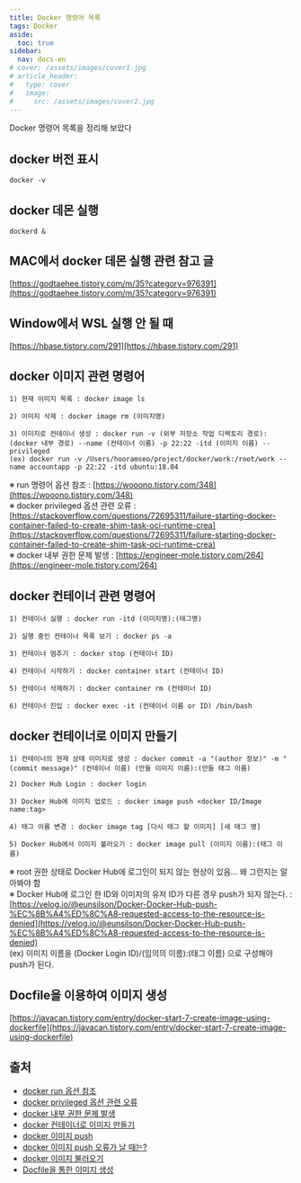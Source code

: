 ```yaml
---
title: Docker 명령어 목록
tags: Docker
aside:
  toc: true
sidebar:
  nav: docs-en
# cover: /assets/images/cover1.jpg
# article_header:
#   type: cover
#   image:
#     src: /assets/images/cover2.jpg
---
```


Docker 명령어 목록을 정리해 보았다

<!-- more -->

## docker 버전 표시
```
docker -v
```

## docker 데몬 실행
```
dockerd &
```

## MAC에서 docker 데몬 실행 관련 참고 글
[https://godtaehee.tistory.com/m/35?category=976391](https://godtaehee.tistory.com/m/35?category=976391)

## Window에서 WSL 실행 안 될 때
[https://hbase.tistory.com/291](https://hbase.tistory.com/291)

## docker 이미지 관련 명령어
```
1) 현재 이미지 목록 : docker image ls

2) 이미지 삭제 : docker image rm (이미지명)

3) 이미지로 컨테이너 생성 : docker run -v (외부 저장소 작업 디렉토리 경로):(docker 내부 경로) --name (컨테이너 이름) -p 22:22 -itd (이미지 이름) --privileged
(ex) docker run -v /Users/hooramseo/project/docker/work:/root/work --name accountapp -p 22:22 -itd ubuntu:18.04
```
※ run 명령어 옵션 참조 : [https://wooono.tistory.com/348](https://wooono.tistory.com/348)  
※ docker privileged 옵션 관련 오류 : [https://stackoverflow.com/questions/72695311/failure-starting-docker-container-failed-to-create-shim-task-oci-runtime-crea](https://stackoverflow.com/questions/72695311/failure-starting-docker-container-failed-to-create-shim-task-oci-runtime-crea)  
※ docker 내부 권한 문제 발생 : [https://engineer-mole.tistory.com/264](https://engineer-mole.tistory.com/264)  

## docker 컨테이너 관련 명령어
```
1) 컨테이너 실행 : docker run -itd (이미지명):(태그명)

2) 실행 중인 컨테이너 목록 보기 : docker ps -a

3) 컨테이너 멈추기 : docker stop (컨테이너 ID)

4) 컨테이너 시작하기 : docker container start (컨테이너 ID)

5) 컨테이너 삭제하기 : docker container rm (컨테이너 ID)

6) 컨테이너 진입 : docker exec -it (컨테이너 이름 or ID) /bin/bash
```

## docker 컨테이너로 이미지 만들기
```
1) 컨테이너의 현재 상태 이미지로 생성 : docker commit -a "(author 정보)" -m "(commit message)" (컨테이너 이름) (만들 이미지 이름):(만들 태그 이름)

2) Docker Hub Login : docker login

3) Docker Hub에 이미지 업로드 : docker image push <docker ID/Image name:tag>

4) 태그 이름 변경 : docker image tag [다시 태그 할 이미지] [새 태그 명]

5) Docker Hub에서 이미지 불러오기 : docker image pull (이미지 이름):(태그 이름)
```

※ root 권한 상태로 Docker Hub에 로그인이 되지 않는 현상이 있음... 왜 그런지는 알아봐야 함  
※ Docker Hub에 로그인 한 ID와 이미지의 유저 ID가 다른 경우 push가 되지 않는다. : [https://velog.io/@eunsilson/Docker-Docker-Hub-push-%EC%8B%A4%ED%8C%A8-requested-access-to-the-resource-is-denied](https://velog.io/@eunsilson/Docker-Docker-Hub-push-%EC%8B%A4%ED%8C%A8-requested-access-to-the-resource-is-denied)  
(ex) 이미지 이름을 (Docker Login ID)/(임의의 이름):(태그 이름) 으로 구성해야 push가 된다.

## Docfile을 이용하여 이미지 생성
[https://javacan.tistory.com/entry/docker-start-7-create-image-using-dockerfile](https://javacan.tistory.com/entry/docker-start-7-create-image-using-dockerfile)

## 출처
- [docker run 옵션 참조](https://wooono.tistory.com/348)  
- [docker privileged 옵션 관련 오류](https://stackoverflow.com/questions/72695311/failure-starting-docker-container-failed-to-create-shim-task-oci-runtime-crea)  
- [docker 내부 권한 문제 발생](https://engineer-mole.tistory.com/264)  
- [docker 컨테이너로 이미지 만들기](https://yoo11052.tistory.com/144)  
- [docker 이미지 push](https://honggg0801.tistory.com/21)  
- [docker 이미지 push 오류가 날 때는?](https://velog.io/@eunsilson/Docker-Docker-Hub-push-%EC%8B%A4%ED%8C%A8-requested-access-to-the-resource-is-denied)  
- [docker 이미지 불러오기](https://ahniverson.tistory.com/24)  
- [Docfile을 통한 이미지 생성](https://javacan.tistory.com/entry/docker-start-7-create-image-using-dockerfile)
